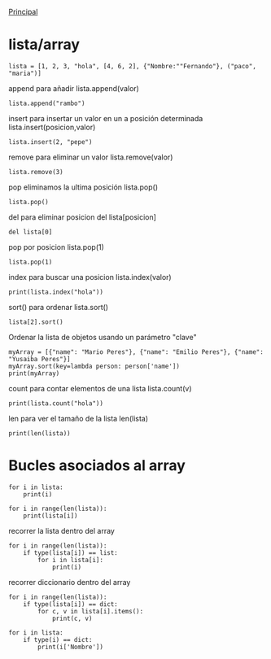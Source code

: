 [Principal](../README.md)<br/>

# lista/array
    lista = [1, 2, 3, "hola", [4, 6, 2], {"Nombre:""Fernando"}, ("paco", "maria")]

append para añadir lista.append(valor)

    lista.append("rambo")

insert para insertar un valor en un a posición determinada lista.insert(posicion,valor)

    lista.insert(2, "pepe")

remove para eliminar un valor lista.remove(valor)

    lista.remove(3)

pop eliminamos la ultima posición lista.pop()

    lista.pop()

del para eliminar posicion del lista[posicion]

    del lista[0]
  
pop por posicion lista.pop(1)

    lista.pop(1)

index para buscar una posicion lista.index(valor)

    print(lista.index("hola"))

sort() para ordenar lista.sort()

    lista[2].sort()
    
Ordenar la lista de objetos usando un parámetro "clave"
        
    myArray = [{"name": "Mario Peres"}, {"name": "Emilio Peres"}, {"name": "Yusaiba Peres"}]
    myArray.sort(key=lambda person: person['name'])
    print(myArray)

count para contar elementos de una lista lista.count(v)

    print(lista.count("hola"))

len para ver el tamaño de la lista len(lista)

    print(len(lista))

# Bucles asociados al array

    for i in lista:
        print(i)

    for i in range(len(lista)):
        print(lista[i])

recorrer la lista dentro del array
 
    for i in range(len(lista)):
        if type(lista[i]) == list:
            for i in lista[i]:
                print(i)

recorrer diccionario dentro del array

    for i in range(len(lista)):
        if type(lista[i]) == dict:
            for c, v in lista[i].items():
                print(c, v)
            
    for i in lista:
        if type(i) == dict:
            print(i['Nombre'])

